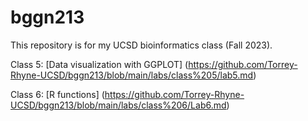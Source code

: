 # bggn213

This repository is for my UCSD bioinformatics class (Fall 2023).

Class 5: [Data visualization with GGPLOT] (https://github.com/Torrey-Rhyne-UCSD/bggn213/blob/main/labs/class%205/lab5.md)

Class 6: [R functions] (https://github.com/Torrey-Rhyne-UCSD/bggn213/blob/main/labs/class%206/Lab6.md)

